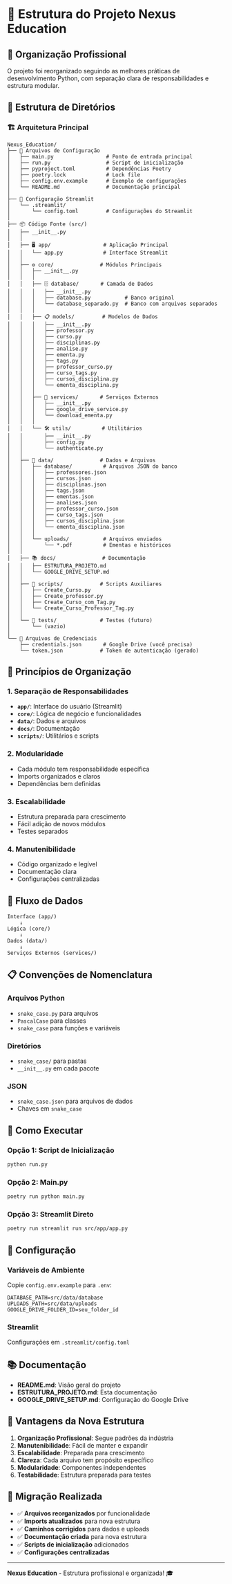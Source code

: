 # 📁 Estrutura do Projeto Nexus Education

## 🎯 Organização Profissional

O projeto foi reorganizado seguindo as melhores práticas de desenvolvimento Python, com separação clara de responsabilidades e estrutura modular.

## 📂 Estrutura de Diretórios

### 🏗️ **Arquitetura Principal**

```
Nexus_Education/
├── 📄 Arquivos de Configuração
│   ├── main.py                 # Ponto de entrada principal
│   ├── run.py                  # Script de inicialização
│   ├── pyproject.toml          # Dependências Poetry
│   ├── poetry.lock             # Lock file
│   ├── config.env.example      # Exemplo de configurações
│   └── README.md               # Documentação principal
│
├── 🎨 Configuração Streamlit
│   └── .streamlit/
│       └── config.toml         # Configurações do Streamlit
│
├── 📦 Código Fonte (src/)
│   ├── __init__.py
│   │
│   ├── 🖥️ app/                 # Aplicação Principal
│   │   └── app.py             # Interface Streamlit
│   │
│   ├── ⚙️ core/               # Módulos Principais
│   │   ├── __init__.py
│   │   │
│   │   ├── 🗄️ database/       # Camada de Dados
│   │   │   ├── __init__.py
│   │   │   ├── database.py           # Banco original
│   │   │   └── database_separado.py  # Banco com arquivos separados
│   │   │
│   │   ├── 📋 models/         # Modelos de Dados
│   │   │   ├── __init__.py
│   │   │   ├── professor.py
│   │   │   ├── curso.py
│   │   │   ├── disciplinas.py
│   │   │   ├── analise.py
│   │   │   ├── ementa.py
│   │   │   ├── tags.py
│   │   │   ├── professor_curso.py
│   │   │   ├── curso_tags.py
│   │   │   ├── cursos_disciplina.py
│   │   │   └── ementa_disciplina.py
│   │   │
│   │   ├── 🔌 services/       # Serviços Externos
│   │   │   ├── __init__.py
│   │   │   ├── google_drive_service.py
│   │   │   └── download_ementa.py
│   │   │
│   │   └── 🛠️ utils/          # Utilitários
│   │       ├── __init__.py
│   │       ├── config.py
│   │       └── authenticate.py
│   │
│   ├── 💾 data/               # Dados e Arquivos
│   │   ├── database/          # Arquivos JSON do banco
│   │   │   ├── professores.json
│   │   │   ├── cursos.json
│   │   │   ├── disciplinas.json
│   │   │   ├── tags.json
│   │   │   ├── ementas.json
│   │   │   ├── analises.json
│   │   │   ├── professor_curso.json
│   │   │   ├── curso_tags.json
│   │   │   ├── cursos_disciplina.json
│   │   │   └── ementa_disciplina.json
│   │   │
│   │   └── uploads/           # Arquivos enviados
│   │       └── *.pdf          # Ementas e históricos
│   │
│   ├── 📚 docs/               # Documentação
│   │   ├── ESTRUTURA_PROJETO.md
│   │   └── GOOGLE_DRIVE_SETUP.md
│   │
│   ├── 🔧 scripts/            # Scripts Auxiliares
│   │   ├── Create_Curso.py
│   │   ├── Create_professor.py
│   │   ├── Create_Curso_com_Tag.py
│   │   └── Create_Curso_Professor_Tag.py
│   │
│   └── 🧪 tests/              # Testes (futuro)
│       └── (vazio)
│
└── 🔐 Arquivos de Credenciais
    ├── credentials.json       # Google Drive (você precisa)
    └── token.json            # Token de autenticação (gerado)
```

## 🎯 **Princípios de Organização**

### 1. **Separação de Responsabilidades**
- **`app/`**: Interface do usuário (Streamlit)
- **`core/`**: Lógica de negócio e funcionalidades
- **`data/`**: Dados e arquivos
- **`docs/`**: Documentação
- **`scripts/`**: Utilitários e scripts

### 2. **Modularidade**
- Cada módulo tem responsabilidade específica
- Imports organizados e claros
- Dependências bem definidas

### 3. **Escalabilidade**
- Estrutura preparada para crescimento
- Fácil adição de novos módulos
- Testes separados

### 4. **Manutenibilidade**
- Código organizado e legível
- Documentação clara
- Configurações centralizadas

## 🔄 **Fluxo de Dados**

```
Interface (app/) 
    ↓
Lógica (core/)
    ↓
Dados (data/)
    ↓
Serviços Externos (services/)
```

## 📋 **Convenções de Nomenclatura**

### **Arquivos Python**
- `snake_case.py` para arquivos
- `PascalCase` para classes
- `snake_case` para funções e variáveis

### **Diretórios**
- `snake_case/` para pastas
- `__init__.py` em cada pacote

### **JSON**
- `snake_case.json` para arquivos de dados
- Chaves em `snake_case`

## 🚀 **Como Executar**

### **Opção 1: Script de Inicialização**
```bash
python run.py
```

### **Opção 2: Main.py**
```bash
poetry run python main.py
```

### **Opção 3: Streamlit Direto**
```bash
poetry run streamlit run src/app/app.py
```

## 🔧 **Configuração**

### **Variáveis de Ambiente**
Copie `config.env.example` para `.env`:
```env
DATABASE_PATH=src/data/database
UPLOADS_PATH=src/data/uploads
GOOGLE_DRIVE_FOLDER_ID=seu_folder_id
```

### **Streamlit**
Configurações em `.streamlit/config.toml`

## 📚 **Documentação**

- **README.md**: Visão geral do projeto
- **ESTRUTURA_PROJETO.md**: Esta documentação
- **GOOGLE_DRIVE_SETUP.md**: Configuração do Google Drive

## 🎯 **Vantagens da Nova Estrutura**

1. **Organização Profissional**: Segue padrões da indústria
2. **Manutenibilidade**: Fácil de manter e expandir
3. **Escalabilidade**: Preparada para crescimento
4. **Clareza**: Cada arquivo tem propósito específico
5. **Modularidade**: Componentes independentes
6. **Testabilidade**: Estrutura preparada para testes

## 🔄 **Migração Realizada**

- ✅ **Arquivos reorganizados** por funcionalidade
- ✅ **Imports atualizados** para nova estrutura
- ✅ **Caminhos corrigidos** para dados e uploads
- ✅ **Documentação criada** para nova estrutura
- ✅ **Scripts de inicialização** adicionados
- ✅ **Configurações centralizadas**

---

**Nexus Education** - Estrutura profissional e organizada! 🎓
